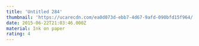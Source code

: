 ```yaml
---
title: 'Untitled 284'
thumbnail: 'https://ucarecdn.com/ea0d073d-ebb7-4d67-9afd-090bfd15f964/'
date: 2015-06-22T21:03:46.000Z
material: Ink on paper
rating: 4
---
```

